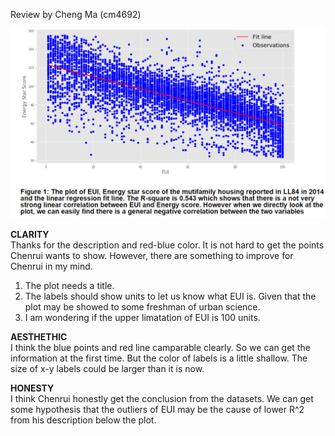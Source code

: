 Review by Cheng Ma (cm4692)


![Alt text](plot_cz1605.png)

**CLARITY**  
Thanks for the description and red-blue color. It is not hard to get the points Chenrui wants to show. 
However, there are something to improve for Chenrui in my mind.
1. The plot needs a title.
2. The labels should show units to let us know what EUI is. Given that the plot may be showed to some freshman of urban science.
3. I am wondering if the upper limatation of EUI is 100 units.
 
**AESTHETHIC**  
I think the blue points and red line camparable clearly. So we can get the information at the first time. But the color of labels is a little shallow. The size of x-y labels could be larger than it is now.

**HONESTY**  
I think Chenrui honestly get the conclusion from the datasets. We can get some hypothesis that the outliers of EUI may be the cause of lower R^2 from his description below the plot.
